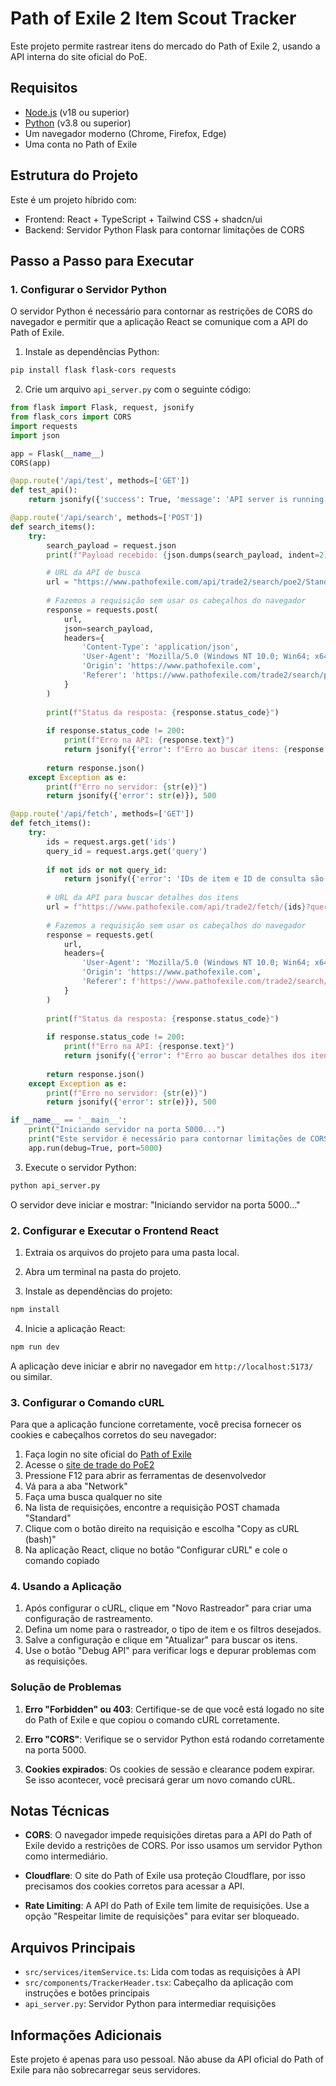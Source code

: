 
# Path of Exile 2 Item Scout Tracker

Este projeto permite rastrear itens do mercado do Path of Exile 2, usando a API interna do site oficial do PoE.

## Requisitos

- [Node.js](https://nodejs.org/) (v18 ou superior)
- [Python](https://www.python.org/) (v3.8 ou superior)
- Um navegador moderno (Chrome, Firefox, Edge)
- Uma conta no Path of Exile

## Estrutura do Projeto

Este é um projeto híbrido com:
- Frontend: React + TypeScript + Tailwind CSS + shadcn/ui
- Backend: Servidor Python Flask para contornar limitações de CORS

## Passo a Passo para Executar

### 1. Configurar o Servidor Python

O servidor Python é necessário para contornar as restrições de CORS do navegador e permitir que a aplicação React se comunique com a API do Path of Exile.

1. Instale as dependências Python:

```bash
pip install flask flask-cors requests
```

2. Crie um arquivo `api_server.py` com o seguinte código:

```python
from flask import Flask, request, jsonify
from flask_cors import CORS
import requests
import json

app = Flask(__name__)
CORS(app)

@app.route('/api/test', methods=['GET'])
def test_api():
    return jsonify({'success': True, 'message': 'API server is running correctly'})

@app.route('/api/search', methods=['POST'])
def search_items():
    try:
        search_payload = request.json
        print(f"Payload recebido: {json.dumps(search_payload, indent=2)}")

        # URL da API de busca
        url = "https://www.pathofexile.com/api/trade2/search/poe2/Standard"
        
        # Fazemos a requisição sem usar os cabeçalhos do navegador
        response = requests.post(
            url,
            json=search_payload,
            headers={
                'Content-Type': 'application/json',
                'User-Agent': 'Mozilla/5.0 (Windows NT 10.0; Win64; x64) AppleWebKit/537.36 (KHTML, like Gecko) Chrome/134.0.0.0 Safari/537.36',
                'Origin': 'https://www.pathofexile.com',
                'Referer': 'https://www.pathofexile.com/trade2/search/poe2/Standard'
            }
        )
        
        print(f"Status da resposta: {response.status_code}")
        
        if response.status_code != 200:
            print(f"Erro na API: {response.text}")
            return jsonify({'error': f"Erro ao buscar itens: {response.status_code}"}), response.status_code
        
        return response.json()
    except Exception as e:
        print(f"Erro no servidor: {str(e)}")
        return jsonify({'error': str(e)}), 500

@app.route('/api/fetch', methods=['GET'])
def fetch_items():
    try:
        ids = request.args.get('ids')
        query_id = request.args.get('query')
        
        if not ids or not query_id:
            return jsonify({'error': 'IDs de item e ID de consulta são obrigatórios'}), 400
        
        # URL da API para buscar detalhes dos itens
        url = f"https://www.pathofexile.com/api/trade2/fetch/{ids}?query={query_id}"
        
        # Fazemos a requisição sem usar os cabeçalhos do navegador
        response = requests.get(
            url,
            headers={
                'User-Agent': 'Mozilla/5.0 (Windows NT 10.0; Win64; x64) AppleWebKit/537.36 (KHTML, like Gecko) Chrome/134.0.0.0 Safari/537.36',
                'Origin': 'https://www.pathofexile.com',
                'Referer': f'https://www.pathofexile.com/trade2/search/poe2/{query_id}'
            }
        )
        
        print(f"Status da resposta: {response.status_code}")
        
        if response.status_code != 200:
            print(f"Erro na API: {response.text}")
            return jsonify({'error': f"Erro ao buscar detalhes dos itens: {response.status_code}"}), response.status_code
        
        return response.json()
    except Exception as e:
        print(f"Erro no servidor: {str(e)}")
        return jsonify({'error': str(e)}), 500

if __name__ == '__main__':
    print("Iniciando servidor na porta 5000...")
    print("Este servidor é necessário para contornar limitações de CORS do navegador")
    app.run(debug=True, port=5000)
```

3. Execute o servidor Python:

```bash
python api_server.py
```

O servidor deve iniciar e mostrar: "Iniciando servidor na porta 5000..."

### 2. Configurar e Executar o Frontend React

1. Extraia os arquivos do projeto para uma pasta local.

2. Abra um terminal na pasta do projeto.

3. Instale as dependências do projeto:

```bash
npm install
```

4. Inicie a aplicação React:

```bash
npm run dev
```

A aplicação deve iniciar e abrir no navegador em `http://localhost:5173/` ou similar.

### 3. Configurar o Comando cURL

Para que a aplicação funcione corretamente, você precisa fornecer os cookies e cabeçalhos corretos do seu navegador:

1. Faça login no site oficial do [Path of Exile](https://www.pathofexile.com)
2. Acesse o [site de trade do PoE2](https://www.pathofexile.com/trade2/search/poe2/Standard)
3. Pressione F12 para abrir as ferramentas de desenvolvedor
4. Vá para a aba "Network"
5. Faça uma busca qualquer no site
6. Na lista de requisições, encontre a requisição POST chamada "Standard"
7. Clique com o botão direito na requisição e escolha "Copy as cURL (bash)"
8. Na aplicação React, clique no botão "Configurar cURL" e cole o comando copiado

### 4. Usando a Aplicação

1. Após configurar o cURL, clique em "Novo Rastreador" para criar uma configuração de rastreamento.
2. Defina um nome para o rastreador, o tipo de item e os filtros desejados.
3. Salve a configuração e clique em "Atualizar" para buscar os itens.
4. Use o botão "Debug API" para verificar logs e depurar problemas com as requisições.

### Solução de Problemas

1. **Erro "Forbidden" ou 403**: Certifique-se de que você está logado no site do Path of Exile e que copiou o comando cURL corretamente.

2. **Erro "CORS"**: Verifique se o servidor Python está rodando corretamente na porta 5000.

3. **Cookies expirados**: Os cookies de sessão e clearance podem expirar. Se isso acontecer, você precisará gerar um novo comando cURL.

## Notas Técnicas

- **CORS**: O navegador impede requisições diretas para a API do Path of Exile devido a restrições de CORS. Por isso usamos um servidor Python como intermediário.
  
- **Cloudflare**: O site do Path of Exile usa proteção Cloudflare, por isso precisamos dos cookies corretos para acessar a API.

- **Rate Limiting**: A API do Path of Exile tem limite de requisições. Use a opção "Respeitar limite de requisições" para evitar ser bloqueado.

## Arquivos Principais

- `src/services/itemService.ts`: Lida com todas as requisições à API
- `src/components/TrackerHeader.tsx`: Cabeçalho da aplicação com instruções e botões principais
- `api_server.py`: Servidor Python para intermediar requisições

## Informações Adicionais

Este projeto é apenas para uso pessoal. Não abuse da API oficial do Path of Exile para não sobrecarregar seus servidores.

